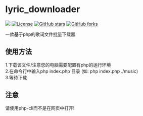 # lyric_downloader
[![](https://data.jsdelivr.com/v1/package/gh/soxft/lyric_downloader/badge)](https://www.jsdelivr.com/package/gh/soxft/lyric_downloader)
<a href="http://www.apache.org/licenses/LICENSE-2.0.html"> 
<img src="https://img.shields.io/github/license/soxft/lyric_downloader.svg" alt="License"></a>
<a href="https://github.com/soxft/lyric_downloader/stargazers"> 
<img src="https://img.shields.io/github/stars/soxft/lyric_downloader.svg" alt="GitHub stars"></a>
<a href="https://github.com/soxft/lyric_downloader/network/members"> 
<img src="https://img.shields.io/github/forks/soxft/lyric_downloader.svg" alt="GitHub forks"></a> 

一款基于php的歌词文件批量下载器
## 使用方法
1.下载该文件/注意您的电脑需要配置有php的运行环境<br />
2.在命令行中输入php index.php 目录 (如: php index.php ./music)<br />
3.等待下载
## 注意
请使用php-cli而不是在网页中打开!
